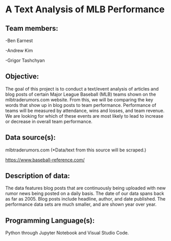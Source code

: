 # A Text Analysis of MLB Performance

## Team members:
-Ben Earnest

-Andrew Kim

-Grigor Tashchyan


## Objective:
The goal of this project is to conduct a text/event analysis of articles and blog posts of certain Major League Baseball (MLB) teams shown on the mlbtraderumors.com website.  From this, we will be comparing the key words that show up in blog posts to team performance.  Performance of teams will be measured by attendance, wins and losses, and team revenue.  We are looking for which of these events are most likely to lead to increase or decrease in overall team performance.


## Data source(s):
mlbtraderumors.com (*Data/text from this source will be scraped.)

https://www.baseball-reference.com/

## Description of data: 
The data features blog posts that are continuously being uploaded with new rumor news being posted on a daily basis. The date of our data spans back as far as 2005.  Blog posts include headline, author, and date published.  The performance data sets are much smaller, and are shown year over year.

## Programming Language(s):
Python through Jupyter Notebook and Visual Studio Code.
